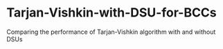 # Tarjan-Vishkin-with-DSU-for-BCCs
Comparing the performance of Tarjan-Vishkin algorithm with and without DSUs
